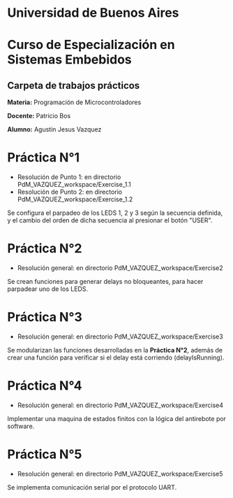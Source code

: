 # Universidad de Buenos Aires

# Curso de Especialización en Sistemas Embebidos

## Carpeta de trabajos prácticos

**Materia:** Programación de Microcontroladores

**Docente:** Patricio Bos

**Alumno:** Agustin Jesus Vazquez


# Práctica N°1

* Resolución de Punto 1: en directorio PdM_VAZQUEZ_workspace/Exercise_1.1
* Resolución de Punto 2: en directorio PdM_VAZQUEZ_workspace/Exercise_1.2

Se configura el parpadeo de los LEDS 1, 2 y 3 según la secuencia definida, y el cambio del orden de dicha secuencia al presionar el botón "USER".

# Práctica N°2

* Resolución general: en directorio PdM_VAZQUEZ_workspace/Exercise2

Se crean funciones para generar delays no bloqueantes, para hacer parpadear uno de los LEDS.

# Práctica N°3

* Resolución general: en directorio PdM_VAZQUEZ_workspace/Exercise3

Se modularizan las funciones desarrolladas en la **Práctica N°2**, además de crear una función para verificar si el delay está corriendo (delayIsRunning).

# Práctica N°4

* Resolución general: en directorio PdM_VAZQUEZ_workspace/Exercise4

Implementar una maquina de estados finitos con la lógica del antirebote por software.

# Práctica N°5

* Resolución general: en directorio PdM_VAZQUEZ_workspace/Exercise5 

Se implementa comunicación serial por el protocolo UART.

